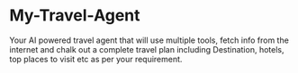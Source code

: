 # My-Travel-Agent
Your AI powered travel agent that will use multiple tools, fetch info from the internet and chalk out a complete travel plan including Destination, hotels, top places to visit etc as per your requirement.
